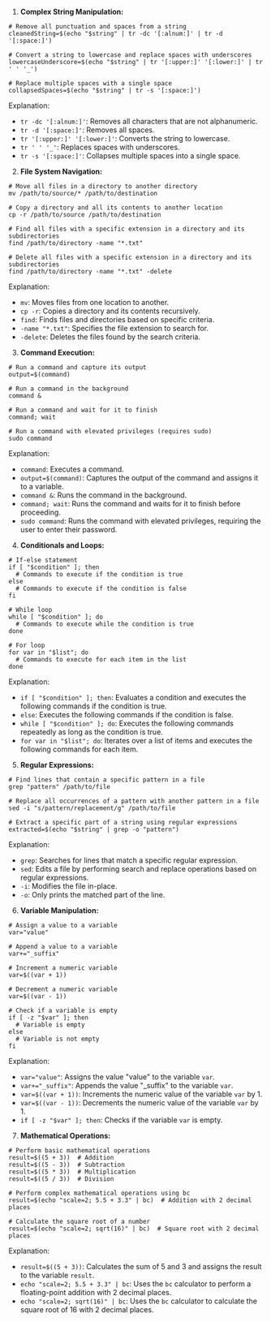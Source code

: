 1. **Complex String Manipulation:**

```shell
# Remove all punctuation and spaces from a string
cleanedString=$(echo "$string" | tr -dc '[:alnum:]' | tr -d '[:space:]')

# Convert a string to lowercase and replace spaces with underscores
lowercaseUnderscore=$(echo "$string" | tr '[:upper:]' '[:lower:]' | tr ' ' '_')

# Replace multiple spaces with a single space
collapsedSpaces=$(echo "$string" | tr -s '[:space:]')
```
Explanation:

- `tr -dc '[:alnum:]'`: Removes all characters that are not alphanumeric.
- `tr -d '[:space:]'`: Removes all spaces.
- `tr '[:upper:]' '[:lower:]'`: Converts the string to lowercase.
- `tr ' ' '_'`: Replaces spaces with underscores.
- `tr -s '[:space:]'`: Collapses multiple spaces into a single space.

2. **File System Navigation:**

```shell
# Move all files in a directory to another directory
mv /path/to/source/* /path/to/destination

# Copy a directory and all its contents to another location
cp -r /path/to/source /path/to/destination

# Find all files with a specific extension in a directory and its subdirectories
find /path/to/directory -name "*.txt"

# Delete all files with a specific extension in a directory and its subdirectories
find /path/to/directory -name "*.txt" -delete
```
Explanation:

- `mv`: Moves files from one location to another.
- `cp -r`: Copies a directory and its contents recursively.
- `find`: Finds files and directories based on specific criteria.
- `-name "*.txt"`: Specifies the file extension to search for.
- `-delete`: Deletes the files found by the search criteria.

3. **Command Execution:**

```shell
# Run a command and capture its output
output=$(command)

# Run a command in the background
command &

# Run a command and wait for it to finish
command; wait

# Run a command with elevated privileges (requires sudo)
sudo command
```
Explanation:

- `command`: Executes a command.
- `output=$(command)`: Captures the output of the command and assigns it to a variable.
- `command &`: Runs the command in the background.
- `command; wait`: Runs the command and waits for it to finish before proceeding.
- `sudo command`: Runs the command with elevated privileges, requiring the user to enter their password.

4. **Conditionals and Loops:**

```shell
# If-else statement
if [ "$condition" ]; then
  # Commands to execute if the condition is true
else
  # Commands to execute if the condition is false
fi

# While loop
while [ "$condition" ]; do
  # Commands to execute while the condition is true
done

# For loop
for var in "$list"; do
  # Commands to execute for each item in the list
done
```
Explanation:

- `if [ "$condition" ]; then`: Evaluates a condition and executes the following commands if the condition is true.
- `else`: Executes the following commands if the condition is false.
- `while [ "$condition" ]; do`: Executes the following commands repeatedly as long as the condition is true.
- `for var in "$list"; do`: Iterates over a list of items and executes the following commands for each item.

5. **Regular Expressions:**

```shell
# Find lines that contain a specific pattern in a file
grep "pattern" /path/to/file

# Replace all occurrences of a pattern with another pattern in a file
sed -i "s/pattern/replacement/g" /path/to/file

# Extract a specific part of a string using regular expressions
extracted=$(echo "$string" | grep -o "pattern")
```
Explanation:

- `grep`: Searches for lines that match a specific regular expression.
- `sed`: Edits a file by performing search and replace operations based on regular expressions.
- `-i`: Modifies the file in-place.
- `-o`: Only prints the matched part of the line.

6. **Variable Manipulation:**

```shell
# Assign a value to a variable
var="value"

# Append a value to a variable
var+="_suffix"

# Increment a numeric variable
var=$((var + 1))

# Decrement a numeric variable
var=$((var - 1))

# Check if a variable is empty
if [ -z "$var" ]; then
  # Variable is empty
else
  # Variable is not empty
fi
```
Explanation:

- `var="value"`: Assigns the value "value" to the variable `var`.
- `var+="_suffix"`: Appends the value "_suffix" to the variable `var`.
- `var=$((var + 1))`: Increments the numeric value of the variable `var` by 1.
- `var=$((var - 1))`: Decrements the numeric value of the variable `var` by 1.
- `if [ -z "$var" ]; then`: Checks if the variable `var` is empty.

7. **Mathematical Operations:**

```shell
# Perform basic mathematical operations
result=$((5 + 3))  # Addition
result=$((5 - 3))  # Subtraction
result=$((5 * 3))  # Multiplication
result=$((5 / 3))  # Division

# Perform complex mathematical operations using bc
result=$(echo "scale=2; 5.5 + 3.3" | bc)  # Addition with 2 decimal places

# Calculate the square root of a number
result=$(echo "scale=2; sqrt(16)" | bc)  # Square root with 2 decimal places
```
Explanation:

- `result=$((5 + 3))`: Calculates the sum of 5 and 3 and assigns the result to the variable `result`.
- `echo "scale=2; 5.5 + 3.3" | bc`: Uses the `bc` calculator to perform a floating-point addition with 2 decimal places.
- `echo "scale=2; sqrt(16)" | bc`: Uses the `bc` calculator to calculate the square root of 16 with 2 decimal places.